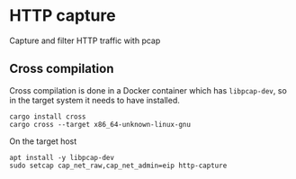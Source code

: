 # HTTP capture

Capture and filter HTTP traffic with pcap

## Cross compilation

Cross compilation is done in a Docker container which has `libpcap-dev`, so in the
target system it needs to have installed.

```
cargo install cross
cargo cross --target x86_64-unknown-linux-gnu
```

On the target host

```
apt install -y libpcap-dev
sudo setcap cap_net_raw,cap_net_admin=eip http-capture
```
